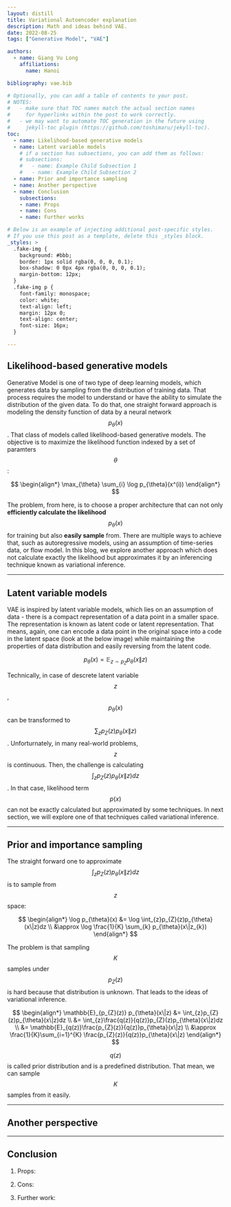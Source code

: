```yaml
---
layout: distill
title: Variational Autoencoder explanation
description: Math and ideas behind VAE.
date: 2022-08-25
tags: ["Generative Model", "VAE"]

authors:
  - name: Giang Vu Long
    affiliations:
      name: Hanoi

bibliography: vae.bib

# Optionally, you can add a table of contents to your post.
# NOTES:
#   - make sure that TOC names match the actual section names
#     for hyperlinks within the post to work correctly.
#   - we may want to automate TOC generation in the future using
#     jekyll-toc plugin (https://github.com/toshimaru/jekyll-toc).
toc:
  - name: Likelihood-based generative models
  - name: Latent variable models
    # if a section has subsections, you can add them as follows:
    # subsections:
    #   - name: Example Child Subsection 1
    #   - name: Example Child Subsection 2
  - name: Prior and importance sampling
  - name: Another perspective
  - name: Conclusion
    subsections:
    - name: Props
    - name: Cons
    - name: Further works

# Below is an example of injecting additional post-specific styles.
# If you use this post as a template, delete this _styles block.
_styles: >
  .fake-img {
    background: #bbb;
    border: 1px solid rgba(0, 0, 0, 0.1);
    box-shadow: 0 0px 4px rgba(0, 0, 0, 0.1);
    margin-bottom: 12px;
  }
  .fake-img p {
    font-family: monospace;
    color: white;
    text-align: left;
    margin: 12px 0;
    text-align: center;
    font-size: 16px;
  }

---
```


## Likelihood-based generative models

Generative Model is one of two type of deep learning models, which generates data by sampling from the distribution of training data. That process requires the model to understand or have the ability to simulate the distribution of the given data. To do that, one straight forward approach is modeling the density function of data by a neural network $$p_{\theta}(x)$$. That class of models called likelihood-based generative models. The objective is to maximize the likelihood function indexed by a set of paramters $$\theta$$:

$$
\begin{align*}
  \max_{\theta} \sum_{i} \log p_{\theta}(x^(i))
\end{align*}
$$

The problem, from here, is to choose a proper architecture that can not only **efficiently calculate the likelihood** $$p_{\theta}(x)$$ for training but also **easily sample** from. There are multiple ways to achieve that, such as autoregressive models, using an assumption of time-series data, or flow model. In this blog, we explore another approach which does not calculate exactly the likelihood but approximates it by an inferencing technique known as variational inference. 

***

## Latent variable models

VAE is inspired by latent variable models, which lies on an assumption of data - there is a compact representation of a data point in a smaller space. The representation is known as latent code or latent representation. That means, again, one can encode a data point in the original space into a code in the latent space (look at the below image) while maintaining the properties of data distribution and easily reversing from the latent code.

$$
  p_{\theta}(x) = \mathbb{E}_{z \sim p_{Z}} p_{\theta}(x\|z)
$$

Technically, in case of descrete latent variable $$z$$, $$p_{\theta}(x)$$ can be transformed to $$\sum_{z}p_{Z}(z)p_{\theta}(x\|z)$$. Unforturnately, in many real-world problems, $$z$$ is continuous. Then, the challenge is calculating $$\int_{z}p_{Z}(z)p_{\theta}(x\|z)dz$$. In that case, likelihood term $$p(x)$$ can not be exactly calculated but approximated by some techniques. In next section, we will explore one of that techniques called variational inference.

***

## Prior and importance sampling

The straight forward one to approximate $$\int_{z}p_{Z}(z)p_{\theta}(x\|z)dz$$ is to sample from $$z$$ space:

$$
\begin{align*}
  \log p_{\theta}(x) &= \log \int_{z}p_{Z}(z)p_{\theta}(x\|z)dz \\
  &\approx \log \frac{1}{K} \sum_{k} p_{\theta}(x\|z_{k})
\end{align*}
$$

The problem is that sampling $$K$$ samples under $$p_{Z}(z)$$ is hard because that distribution is unknown. That leads to the ideas of variational inference.

$$
\begin{align*}
\mathbb{E}_{p_{Z}(z)} p_{\theta}(x\|z) &= \int_{z}p_{Z}(z)p_{\theta}(x\|z)dz \\
&= \int_{z}\frac{q(z)}{q(z)}p_{Z}(z)p_{\theta}(x\|z)dz \\
&= \mathbb{E}_{q(z)}\frac{p_{Z}(z)}{q(z)}p_{\theta}(x\|z) \\  
&\approx \frac{1}{K}\sum_{i=1}^{K} \frac{p_{Z}(z)}{q(z)}p_{\theta}(x\|z) 
\end{align*}
$$

$$q(z)$$ is called prior distribution and is a predefined distribution. That mean, we can sample $$K$$ samples from it easily.

***

## Another perspective

***

## Conclusion

1. Props:
  
2. Cons:

3. Further work:

